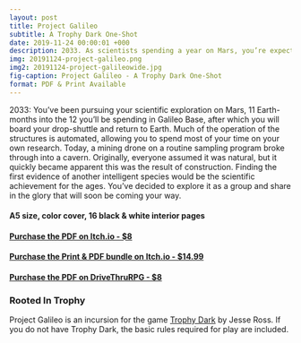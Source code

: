 ```yaml
---
layout: post
title: Project Galileo
subtitle: A Trophy Dark One-Shot
date: 2019-11-24 00:00:01 +000
description: 2033. As scientists spending a year on Mars, you’re expecting to make discoveries. And you might have just made the most important discovery in human history.
img: 20191124-project-galileo.png
img2: 20191124-project-galileowide.jpg
fig-caption: Project Galileo - A Trophy Dark One-Shot
format: PDF & Print Available
---
```

2033: You’ve been pursuing your scientific exploration on Mars, 11 Earth-months into the 12 you’ll be spending in Galileo Base, after which you will board your drop-shuttle and return to Earth. Much of the operation of the structures is automated, allowing you to spend most of your time on your own research. Today, a mining drone on a routine sampling program broke through into a cavern. Originally, everyone assumed it was natural, but it quickly became apparent this was the result of construction. Finding the first evidence of another intelligent species would be the scientific achievement for the ages. You’ve decided to explore it as a group and share in the glory that will soon be coming your way.

#### A5 size, color cover, 16 black & white interior pages

#### [Purchase the PDF on Itch.io - $8](https://byemberandash.itch.io/project-galileo/purchase)
#### [Purchase the Print & PDF bundle on Itch.io - $14.99](https://byemberandash.itch.io/project-galileo/purchase?reward_id=4249)
#### [Purchase the PDF on DriveThruRPG - $8](https://www.drivethrurpg.com/product/297724/Project-Galileo--A-Trophy-Dark-Incursion)

### Rooted In Trophy

Project Galileo is an incursion for the game [Trophy Dark](https://trophyrpg.com) by Jesse Ross. If you do not have Trophy Dark, the basic rules required for play are included.

